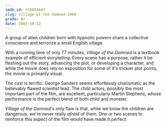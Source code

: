 ```yaml
---
imdb_id: tt0054443
slug: village-of-the-damned-1960
grade: B+
date: 2003-10-12
---
```


A group of alien children born with hypnotic powers share a collective conscience and terrorize a small English village.

With a running time of only 77 minutes, _Village of the Damned_ is a textbook example of efficient storytelling. Every scene has a purpose, rather it be fleshing out the story, advancing the plot, or developing a character, and while the movie does rely on exposition for some of it's trickier plot points, the movie is primarily visual.

The cast is terrific. George Sanders seems effortlessly charismatic as the believably flawed scientist lead. The child actors, possibly the most important part of the film, are excellent, particularly Martin Stephens, whose performance is the perfect blend of both child and monster.

_Village of the Damned_'s only flaw is that, while we know the children are dangerous, we're never really _afraid_ of them. One or two scenes to reinforce this aspect of the film would have made it perfect.
